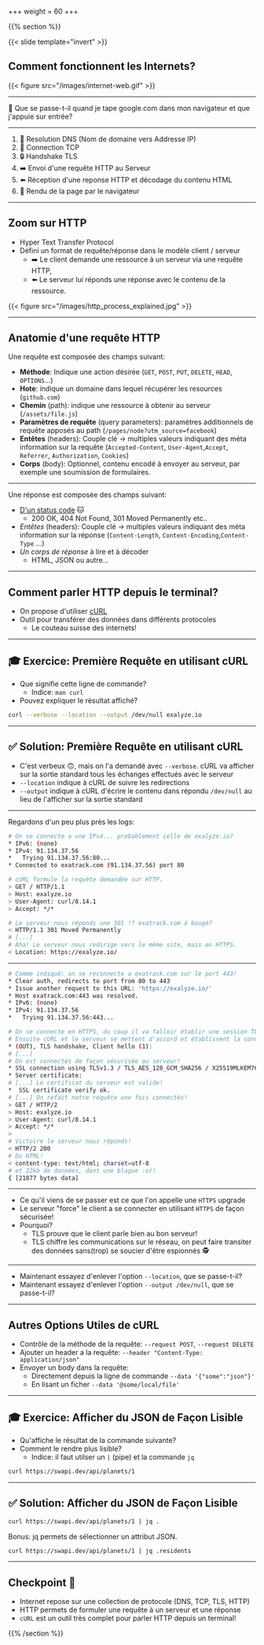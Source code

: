 +++
weight = 60
+++

{{% section %}}

{{< slide template="invert" >}}

## Comment fonctionnent les Internets?

{{< figure src="/images/internet-web.gif" >}}

---

🧐 Que se passe-t-il quand je tape google.com dans mon navigateur et que j'appuie sur entrée?

---

1. 📖 Resolution DNS (Nom de domaine vers Addresse IP)
2. 🔌 Connection TCP
3. 🔒 Handshake TLS
4. ➡️  Envoi d'une requête HTTP au Serveur
5. ⬅️ Réception d'une reponse HTTP et décodage du contenu HTML
6. 🎨 Rendu de la page par le navigateur

---

## Zoom sur HTTP

- Hyper Text Transfer Protocol
- Défini un format de requête/réponse dans le modèle client / serveur
  - ➡️ Le client demande une ressource à un serveur via une requête HTTP,
  - ⬅️ Le serveur lui réponds une réponse avec le contenu de la ressource.

{{< figure src="/images/http_process_explained.jpg" >}}

---

## Anatomie d'une requête HTTP

Une requête est composée des champs suivant:

- **Méthode**: Indique une action désirée (`GET`, `POST`, `PUT`, `DELETE`, `HEAD`, `OPTIONS`...)
- **Hote**: indique un domaine dans lequel récupérer les resources (`github.com`)
- **Chemin** (path): indique une ressource à obtenir au serveur (`/assets/file.js`)
- **Paramètres de requête** (query parameters): paramètres additionnels de requête apposés au path (`/pages/node?utm_source=facebook`)
- **Entêtes** (headers): Couple clé -> multiples valeurs indiquant des méta information sur la requête (`Accepted-Content`, `User-Agent`,`Accept`, `Referrer`, `Authorization`, `Cookies`)
- **Corps** (body): Optionnel, contenu encodé à envoyer au serveur, par exemple une soumission de formulaires.

---

Une réponse est composée des champs suivant:

- [D'un status code](https://http.cat) 🐱
  - 200 OK, 404 Not Found, 301 Moved Permanently etc..
- *Entêtes* (headers): Couple clé -> multiples valeurs indiquant des méta information sur la réponse (`Content-Length`, `Content-Encoding`,`Content-Type` ...)
- *Un corps de réponse* à lire et à décoder
  - HTML, JSON ou autre...

---

## Comment parler HTTP depuis le terminal?

- On propose d'utiliser [cURL](https://curl.se/)
- Outil pour transférer des données dans différents protocoles
  - Le couteau suisse des internets!

---

## 🎓 Exercice: Première Requête en utilisant cURL

- Que signifie cette ligne de commande?
  - Indice: `man curl`
- Pouvez expliquer le résultat affiché?

```bash
curl --verbose --location --output /dev/null exalyze.io
```

---

## ✅ Solution: Première Requête en utilisant cURL

- C'est verbeux 🙃, mais on l'a demandé avec `--verbose`. cURL va afficher sur la sortie standard tous les échanges effectués avec le serveur
- `--location` indique à cURL de suivre les redirections
- `--output` indique à cURL d'écrire le contenu dans répondu `/dev/null` au lieu de l'afficher sur la sortie standard

---

Regardons d'un peu plus près les logs:

```bash
# On se connecte a une IPv4... probablement celle de exalyze.io?
* IPv6: (none)
* IPv4: 91.134.37.56
*   Trying 91.134.37.56:80...
* Connected to exatrack.com (91.134.37.56) port 80

# cURL formule la requête demandée sur HTTP.
> GET / HTTP/1.1
> Host: exalyze.io
> User-Agent: curl/8.14.1
> Accept: */*

# Le serveur nous réponds une 301 !? exatrack.com à bougé?
< HTTP/1.1 301 Moved Permanently
# [...]
# Aha! Le serveur nous redirige vers le même site, mais en HTTPS.
< Location: https://exalyze.io/
```

---

```bash
# Comme indiqué: on se reconnecte a exatrack.com sur le port 443!
* Clear auth, redirects to port from 80 to 443
* Issue another request to this URL: 'https://exalyze.io/'
* Host exatrack.com:443 was resolved.
* IPv6: (none)
* IPv4: 91.134.37.56
*   Trying 91.134.37.56:443...

# On se connecte en HTTPS, du coup il va falloir établir une session TLS
# Ensuite cURL et le serveur se mettent d'accord et établissent la connexion sécurisée.
* (OUT), TLS handshake, Client hello (1):
# [...]
# On est connectés de façon sécurisée au serveur!
* SSL connection using TLSv1.3 / TLS_AES_128_GCM_SHA256 / X25519MLKEM768 / RSASSA-PSS
* Server certificate:
# [...] Le certificat du serveur est valide!
*  SSL certificate verify ok.
# [...] On refait notre requête une fois connectés!
> GET / HTTP/2
> Host: exalyze.io
> User-Agent: curl/8.14.1
> Accept: */*
>
# Victoire le serveur nous réponds!
< HTTP/2 200
# Du HTML!
< content-type: text/html; charset=utf-8
# et 22kb de données, dont une blague :o)!
{ [21877 bytes data]
```

---

- Ce qu'il viens de se passer est ce que l'on appelle une `HTTPS` upgrade
- Le serveur "force" le client a se connecter en utilisant `HTTPS` de façon sécurisée!
- Pourquoi?
  - TLS prouve que le client parle bien au bon serveur!
  - TLS chiffre les communications sur le réseau, on peut faire transiter des données sans(trop) se soucier d'être espionnés 🕵️

---

- Maintenant essayez d'enlever l'option `--location`, que se passe-t-il?
- Maintenant essayez d'enlever l'option `--output /dev/null`, que se passe-t-il?

---

## Autres Options Utiles de cURL

- Contrôle de la méthode de la requête: `--request POST`, `--request DELETE`
- Ajouter un header a la requête: `--header "Content-Type: application/json"`
- Envoyer un body dans la requête:
  - Directement depuis la ligne de commande `--data '{"some":"json"}'`
  - En lisant un ficher `--data '@some/local/file'`

---

## 🎓 Exercice: Afficher du JSON de Façon Lisible

- Qu'affiche le résultat de la commande suivante?
- Comment le rendre plus lisible?
  - Indice: il faut utilser un `|` (pipe) et la commande `jq`

```bash
curl https://swapi.dev/api/planets/1
```

---

## ✅ Solution: Afficher du JSON de Façon Lisible

```bash
curl https://swapi.dev/api/planets/1 | jq .
```

Bonus: jq permets de sélectionner un attribut JSON.

```bash
curl https://swapi.dev/api/planets/1 | jq .residents
```

---

## Checkpoint 🎯

* Internet repose sur une collection de protocole (DNS, TCP, TLS, HTTP)
* HTTP permets de formuler une requête à un serveur et une réponse
* `cURL` est un outil très complet pour parler HTTP depuis un terminal!

{{% /section %}}
